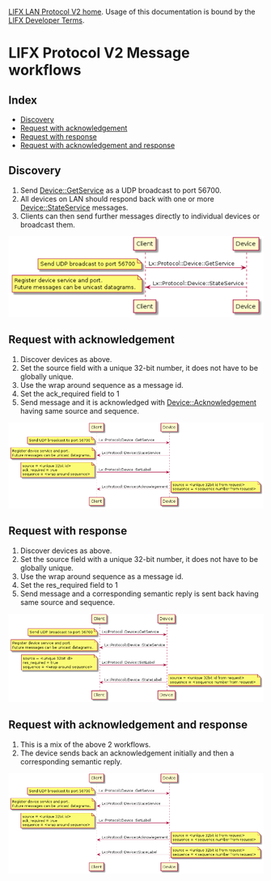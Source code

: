 [LIFX LAN Protocol V2 home](README.md). Usage of this documentation is bound by the [LIFX Developer Terms](http://developer.lifx.com/terms).

# LIFX Protocol V2 Message workflows

## Index

* [Discovery](#discovery)
* [Request with acknowledgement](#request-with-acknowledgement)
* [Request with response](#request-with-response)
* [Request with acknowledgement and response](#request-with-acknowledgement-and-response)

## Discovery

1. Send [Device::GetService](messages/device.md#getservice---2)
as a UDP broadcast to port 56700.
2. All devices on LAN should respond back with one or more
[Device::StateService](messages/device.md#stateservice---3) messages.
3. Clients can then send further messages directly to individual devices or
broadcast them.

![Discovery](workflows/discovery.png)

## Request with acknowledgement

1. Discover devices as above.
2. Set the source field with a unique 32-bit number,
it does not have to be globally unique.
3. Use the wrap around sequence as a message id.
4. Set the ack_required field to 1
5. Send message and it is acknowledged with
[Device::Acknowledgement](messages/device.md#acknowledgement---45)
having same source and sequence.

![Request with acknowledgement](workflows/request-with-ack.png)

## Request with response

1. Discover devices as above.
2. Set the source field with a unique 32-bit number,
it does not have to be globally unique.
3. Use the wrap around sequence as a message id.
4. Set the res_required field to 1
5. Send message and a corresponding semantic reply is sent back
having same source and sequence.

![Request with response](workflows/request-with-response.png)

## Request with acknowledgement and response

1. This is a mix of the above 2 workflows.
2. The device sends back an acknowledgement initially and
then a corresponding semantic reply.

![Request with acknowledgement and response](workflows/request-with-ack-and-response.png)
